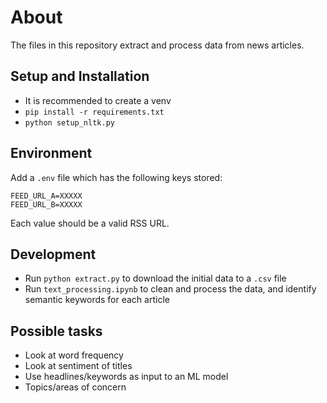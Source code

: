 # About

The files in this repository extract and process data from news articles.

## Setup and Installation

- It is recommended to create a venv
- `pip install -r requirements.txt`
- `python setup_nltk.py`

## Environment

Add a `.env` file which has the following keys stored:

```
FEED_URL_A=XXXXX
FEED_URL_B=XXXXX
```

Each value should be a valid RSS URL.

## Development

- Run `python extract.py` to download the initial data to a `.csv` file
- Run `text_processing.ipynb` to clean and process the data, and identify semantic keywords for each article

## Possible tasks

- Look at word frequency
- Look at sentiment of titles
- Use headlines/keywords as input to an ML model
- Topics/areas of concern
